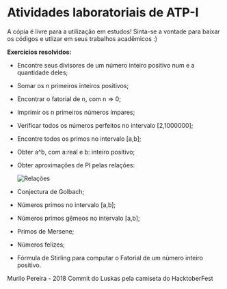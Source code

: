 # Atividades laboratoriais de ATP-I
A cópia é livre para a utilização em estudos! Sinta-se a vontade para baixar os códigos e utlizar em seus trabalhos acadêmicos :)

<strong>Exercícios resolvidos:</strong>
- Encontre seus divisores de um número inteiro positivo num e a quantidade
deles;
- Somar os n primeiros inteiros positivos;
- Encontrar o fatorial de n, com n => 0;
- Imprimir os n primeiros números ímpares;
- Verificar todos os números perfeitos no intervalo [2,1000000];
- Encontre todos os primos no intervalo [a,b];
- Obter a^b, com a:real e b: inteiro positivo; 
- Obter aproximações de PI pelas relações:

    ![Relações](https://github.com/murilopereirame/atp1/blob/master/Images/RelacoesPI.png)    
- Conjectura de Golbach;
- Números primos no intervalo [a,b];
- Números primos gêmeos no intervalo [a,b];
- Primos de Mersene;
- Números felizes;
- Fórmula de Stirling para computar o Fatorial de um número inteiro positivo.

Murilo Pereira - 2018
Commit do Luskas pela camiseta do HacktoberFest
